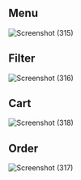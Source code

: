 <h2>Menu</h2>

![Screenshot (315)](https://github.com/psankhe28/food-ordering/assets/84843461/90983d38-b48d-43cc-aede-bcc73518f8d2)

<h2>Filter</h2>

![Screenshot (316)](https://github.com/psankhe28/food-ordering/assets/84843461/3d85bc11-829f-4380-9cf7-fdbbf55abb8f)

<h2>Cart</h2>

![Screenshot (318)](https://github.com/psankhe28/food-ordering/assets/84843461/e079f8db-1dbe-4336-868a-0bd8a95fe3ea)

<h2>Order</h2>

![Screenshot (317)](https://github.com/psankhe28/food-ordering/assets/84843461/d03714b7-8445-4e35-b80e-e7b9dd1dcee8)

